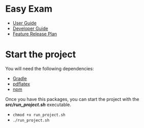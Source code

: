 # Easy Exam
* [User Guide](https://github.com/utec-cs2901-2019-2/easy-exam-group-1-end-game/blob/master/User-Guide/USER_GUIDE.md)
* [Developer Guide](https://github.com/utec-cs2901-2019-2/easy-exam-group-1-end-game/blob/master/Developer-Guide/DEVELOPER_GUIDE.md)
* [Feature Release Plan](https://github.com/utec-cs2901-2019-2/easy-exam-group-1-end-game/blob/master/Developer-Guide/FEATURE_RELEASE_PLAN.md)

# Start the project
You will need the following dependencies:
 * [Gradle](https://gradle.org/)
 * [pdflatex](https://gist.github.com/rain1024/98dd5e2c6c8c28f9ea9d)
 * [npm](https://www.npmjs.com/)
 
 Once you have this packages, you can start the project with the ***src/run_project.sh*** executable.
 
 * ``` chmod +x run_project.sh ```
 * ``` ./run_project.sh ```
